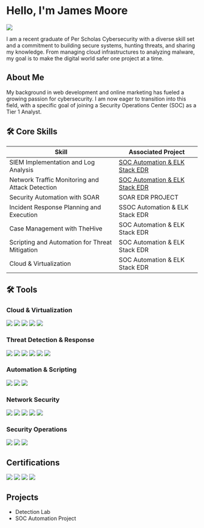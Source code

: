 # Hello, I'm James Moore
<a href="https://www.linkedin.com/in/jamesmoore1983/"><img src="https://img.shields.io/badge/-LinkedIn-0072b1?&style=for-the-badge&logo=linkedin&logoColor=white" /></a>

I am a recent graduate of Per Scholas Cybersecurity with a diverse skill set and a commitment to building secure systems, hunting threats, and sharing my knowledge. From managing cloud infrastructures to analyzing malware, my goal is to make the digital world safer one project at a time.  


## About Me

My background in web development and online marketing has fueled a growing passion for cybersecurity. I am now eager to transition into this field, with a specific goal of joining a Security Operations Center (SOC) as a Tier 1 Analyst.


## 🛠️ Core Skills  

| Skill                                         | Associated Project         |
|-----------------------------------------------|----------------------------|
| SIEM Implementation and Log Analysis          | <a href="https://github.com/techgneek/SOC-Automation-ELK-Stack-EDR/blob/main/README.md">SOC Automation & ELK Stack EDR</a>|
| Network Traffic Monitoring and Attack Detection | <a href="https://github.com/techgneek/SOC-Automation-ELK-Stack-EDR/blob/main/README.md">SOC Automation & ELK Stack EDR</a>|
| Security Automation with SOAR         | SOAR EDR PROJECT|
| Incident Response Planning and Execution      | SSOC Automation & ELK Stack EDR|
| Case Management with TheHive                  | SOC Automation & ELK Stack EDR|
| Scripting and Automation for Threat Mitigation | SOC Automation & ELK Stack EDR|
|Cloud & Virtualization |    SOC Automation & ELK Stack EDR|
</div>


## 🛠️ Tools

### Cloud & Virtualization
<div>
    <img src="https://img.shields.io/badge/-Azure-0078D4?&style=for-the-badge&logo=Microsoft-Azure&logoColor=white" />
    <img src="https://img.shields.io/badge/-Digital%20Ocean-0080FF?&style=for-the-badge&logo=DigitalOcean&logoColor=white" />
    <img src="https://img.shields.io/badge/-Vultr-007FFF?&style=for-the-badge&logo=Vultr&logoColor=white" />
    <img src="https://img.shields.io/badge/-VMware-607078?&style=for-the-badge&logo=VMware&logoColor=white" />
    <img src="https://img.shields.io/badge/-VirtualBox-183A61?&style=for-the-badge&logo=VirtualBox&logoColor=white" />
</div>

### Threat Detection & Response
<div>
    <img src="https://img.shields.io/badge/-Splunk-000000?&style=for-the-badge&logo=Splunk&logoColor=white" />
    <img src="https://img.shields.io/badge/-Wazuh-005571?&style=for-the-badge&logo=Wazuh&logoColor=white" />
    <img src="https://img.shields.io/badge/-ELK%20Stack-005571?&style=for-the-badge&logo=Elastic&logoColor=white" />
    <img src="https://img.shields.io/badge/-LimaCharlie-404040?&style=for-the-badge&logo=LimaCharlie&logoColor=white" />
    <img src="https://img.shields.io/badge/-EDR-FFCC00?&style=for-the-badge" />
    <img src="https://img.shields.io/badge/-XDR-FF5733?&style=for-the-badge" />
</div>

### Automation & Scripting
<div>
    <img src="https://img.shields.io/badge/-PowerShell-5391FE?&style=for-the-badge&logo=PowerShell&logoColor=white" />
    <img src="https://img.shields.io/badge/-Bash-4EAA25?&style=for-the-badge&logo=GNU-Bash&logoColor=white" />
    <img src="https://img.shields.io/badge/-Python-3776AB?&style=for-the-badge&logo=Python&logoColor=white" />
</div>

### Network Security
<div>
    <img src="https://img.shields.io/badge/-Wireshark-1679A7?&style=for-the-badge&logo=Wireshark&logoColor=white" />
    <img src="https://img.shields.io/badge/-tcpdump-009639?&style=for-the-badge&logo=Wireshark&logoColor=white" />
    <img src="https://img.shields.io/badge/-Nmap-4682B4?&style=for-the-badge&logo=Linux&logoColor=white" />
    <img src="https://img.shields.io/badge/-Zeek-FF5733?&style=for-the-badge&logo=Zeek&logoColor=white" />
    <img src="https://img.shields.io/badge/-Network%20Analysis-FFCC00?&style=for-the-badge&logo=Wireshark&logoColor=white" />
</div>

### Security Operations
<div>
    <img src="https://img.shields.io/badge/-SOAR-FF4500?&style=for-the-badge" />
    <img src="https://img.shields.io/badge/-SIEM-0078D4?&style=for-the-badge" />
    <img src="https://img.shields.io/badge/-Threat%20%26%20Vulnerability%20Management-008000?&style=for-the-badge" />
</div>


## Certifications

<div>
<img src="https://img.shields.io/badge/-CySA%2B-FF0000?&style=for-the-badge&logo=CompTIA&logoColor=white" />
<img src="https://img.shields.io/badge/-Cybersecurity%20Essentials-007ACC?&style=for-the-badge&logo=Cisco&logoColor=white" />
<img src="https://img.shields.io/badge/-Networking%20Essentials-007ACC?&style=for-the-badge&logo=Cisco&logoColor=white" />
<img src="https://img.shields.io/badge/-Certified%20in%20Cybersecurity-00CCFF?&style=for-the-badge&logo=ISC2&logoColor=white" />


## Projects
- Detection Lab
- SOC Automation Project
